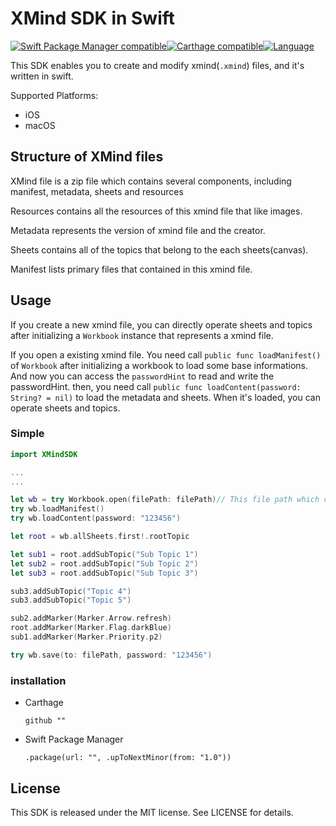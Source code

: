 # XMind SDK in Swift

[![Swift Package Manager compatible](https://img.shields.io/badge/Swift%20Package%20Manager-compatible-brightgreen.svg)](https://github.com/apple/swift-package-manager)[![Carthage compatible](https://img.shields.io/badge/Carthage-compatible-4BC51D.svg?style=flat)](https://github.com/Carthage/Carthage)[![Language](https://img.shields.io/badge/language-Swift-orange.svg)]()

This SDK enables you to create and modify xmind(`.xmind`) files, and it's written in swift.

Supported Platforms:

- iOS
- macOS

## Structure of XMind files

XMind file is a zip file which contains several components, including manifest, metadata, sheets and resources

Resources contains all the resources of this xmind file that like images.

Metadata represents the version of xmind file and the creator.

Sheets contains all of the topics that belong to the each sheets(canvas).

Manifest lists primary files that contained in this xmind file.

## Usage

If you create a new xmind file, you can directly operate sheets and topics after initializing a `Workbook` instance that represents a xmind file.

If you open a existing xmind file. You need call `public func loadManifest()` of `Workbook` after initializing a workbook to load some base informations. And now you can access the `passwordHint` to read and write the passwordHint. then, you need call `public func loadContent(password: String? = nil)` to load the metadata and sheets. When it's loaded, you can operate sheets and topics.



### Simple

```swift
import XMindSDK

...
...

let wb = try Workbook.open(filePath: filePath)// This file path which contains a existing xmind file.
try wb.loadManifest()
try wb.loadContent(password: "123456")

let root = wb.allSheets.first!.rootTopic

let sub1 = root.addSubTopic("Sub Topic 1")
let sub2 = root.addSubTopic("Sub Topic 2")
let sub3 = root.addSubTopic("Sub Topic 3")

sub3.addSubTopic("Topic 4")
sub3.addSubTopic("Topic 5")

sub2.addMarker(Marker.Arrow.refresh)
root.addMarker(Marker.Flag.darkBlue)
sub1.addMarker(Marker.Priority.p2)

try wb.save(to: filePath, password: "123456")
```



### installation

- Carthage

  ```
  github ""
  ```

- Swift Package Manager

  ```
  .package(url: "", .upToNextMinor(from: "1.0"))
  ```



## License

This SDK is released under the MIT license. See LICENSE for details.